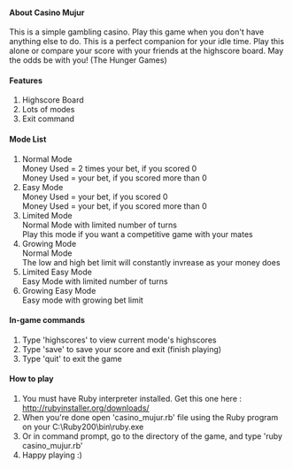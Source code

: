 #### About Casino Mujur
This is a simple gambling casino. Play this game when you don't have anything else to do. This is a perfect companion for your idle time. Play this alone or compare your score with your friends at the highscore board. May the odds be with you! (The Hunger Games)

#### Features
1. Highscore Board
2. Lots of modes
3. Exit command

#### Mode List
1. 	Normal Mode  
	Money Used = 2 times your bet, if you scored 0  
	Money Used = your bet, if you scored more than 0
2.	Easy Mode  
	Money Used = your bet, if you scored 0  
	Money Used = your bet, if you scored more than 0
3.	Limited Mode  
	Normal Mode with limited number of turns  
	Play this mode if you want a competitive game with your mates
4.	Growing Mode  
	Normal Mode  
	The low and high bet limit will constantly invrease as your money does
5.	Limited Easy Mode  
	Easy Mode with limited number of turns
6.	Growing Easy Mode  
	Easy mode with growing bet limit

#### In-game commands
1. Type 'highscores' to view current mode's highscores
2. Type 'save' to save your score and exit (finish playing)
3. Type 'quit' to exit the game

#### How to play
1. You must have Ruby interpreter installed. Get this one here : http://rubyinstaller.org/downloads/
2. When you're done open 'casino_mujur.rb' file using the Ruby program on your C:\Ruby200\bin\ruby.exe
3. Or in command prompt, go to the directory of the game, and type 'ruby casino_mujur.rb'
4. Happy playing :)